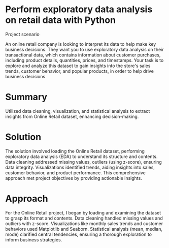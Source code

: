 # Perform exploratory data analysis on retail data with Python
Project scenario

An online retail company is looking to interpret its data to help make key business decisions. They want you to use exploratory data analysis on their transactional data, which contains information about customer purchases, including product details, quantities, prices, and timestamps. Your task is to explore and analyze this dataset to gain insights into the store's sales trends, customer behavior, and popular products, in order to help drive business decisions

# Summary

Utilized data cleaning, visualization, and statistical analysis to extract insights from Online Retail dataset, enhancing decision-making.

# Solution

The solution involved loading the Online Retail dataset, performing exploratory data analysis (EDA) to understand its structure and contents. Data cleaning addressed missing values, outliers (using z-score), ensuring data integrity. Visualizations identified trends, aiding insights into sales, customer behavior, and product performance. This comprehensive approach met project objectives by providing actionable insights.

# Approach

For the Online Retail project, I began by loading and examining the dataset to grasp its format and contents. Data cleaning handled missing values and outliers with z-score. Visualizations like monthly sales trends and customer behaviors used Matplotlib and Seaborn. Statistical analysis (mean, median, mode) clarified central tendencies, ensuring a thorough exploration to inform business strategies.


